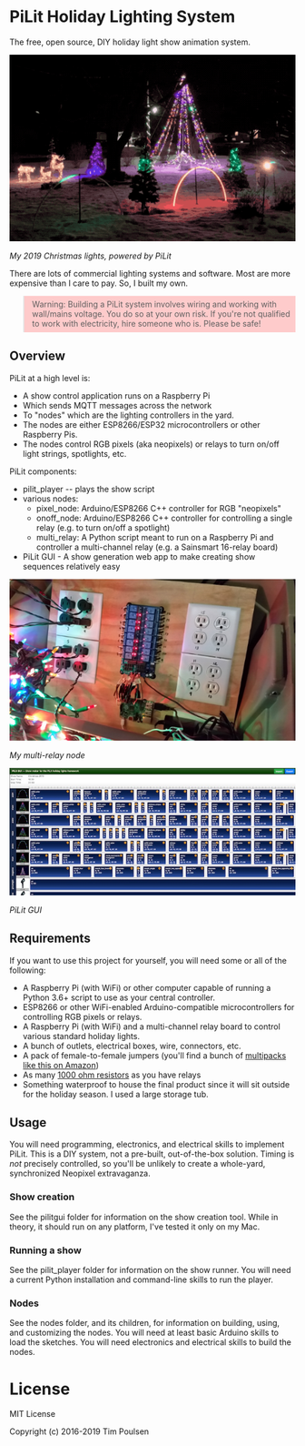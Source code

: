 # PiLit Holiday Lighting System

The free, open source, DIY holiday light show animation system.

![My 2019 lights](images/christmas2019.gif)

*My 2019 Christmas lights, powered by PiLit*

There are lots of commercial lighting systems and software. Most are more expensive than I care to pay. So, I built my own.

<blockquote style="background-color: #ff000033; padding-top: 5pt; padding-bottom: 5pt;">
Warning: Building a PiLit system involves wiring and working with wall/mains voltage. You do so at your own risk. If you're not qualified to work with electricity, hire someone who is. Please be safe!
</blockquote>

## Overview

PiLit at a high level is:

* A show control application runs on a Raspberry Pi
* Which sends MQTT messages across the network
* To "nodes" which are the lighting controllers in the yard.
* The nodes are either ESP8266/ESP32 microcontrollers or other Raspberry Pis.
* The nodes control RGB pixels (aka neopixels) or relays to turn on/off light strings, spotlights, etc.

PiLit components:

* pilit_player -- plays the show script
* various nodes:
    * pixel_node: Arduino/ESP8266 C++ controller for RGB "neopixels"
    * onoff_node: Arduino/ESP8266 C++ controller for controlling a single relay (e.g. to turn on/off a spotlight)
    * multi_relay: A Python script meant to run on a Raspberry Pi and controller a multi-channel relay (e.g. a Sainsmart 16-relay board)
* PiLit GUI - A show generation web app to make creating show sequences relatively easy

![My multi relay controller](images/whole_setup.jpg)

*My multi-relay node*

![PiLit GUI](images/pilitgui.jpg)

*PiLit GUI*

## Requirements

If you want to use this project for yourself, you will need some or all of the following:

* A Raspberry Pi (with WiFi) or other computer capable of running a Python 3.6+ script to use as your central controller.
* ESP8266 or other WiFi-enabled Arduino-compatible microcontrollers for controlling RGB pixels or relays.
* A Raspberry Pi (with WiFi) and a multi-channel relay board to control various standard holiday lights.
* A bunch of outlets, electrical boxes, wire, connectors, etc.
* A pack of female-to-female jumpers (you'll find a bunch of [multipacks like this on Amazon](https://www.amazon.com/gp/product/B00JUKL4XI/ref=oh_aui_detailpage_o09_s00?ie=UTF8&psc=1))
* As many [1000 ohm resistors](https://www.amazon.com/gp/product/B0185FJ6L0/ref=oh_aui_detailpage_o09_s00?ie=UTF8&psc=1) as you have relays
* Something waterproof to house the final product since it will sit outside for the holiday season. I used a large storage tub.

## Usage

You will need programming, electronics, and electrical skills to implement PiLit. This is a DIY system, not a pre-built, out-of-the-box solution. Timing is *not* precisely controlled, so you'll be unlikely to create a whole-yard, synchronized Neopixel extravaganza.

### Show creation

See the pilitgui folder for information on the show creation tool. While in theory, it should run on any platform, I've tested it only on my Mac.

### Running a show

See the pilit_player folder for information on the show runner. You will need a current Python installation and command-line skills to run the player.

### Nodes

See the nodes folder, and its children, for information on building, using, and customizing the nodes. You will need at least basic Arduino skills to load the sketches. You will need electronics and electrical skills to build the nodes.

# License

MIT License

Copyright (c) 2016-2019 Tim Poulsen